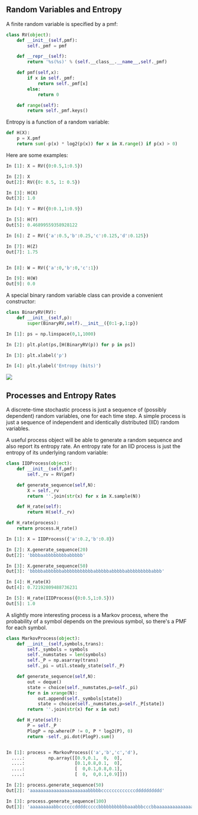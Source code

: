## Random Variables and Entropy ##

A finite random variable is specified by a pmf:

```python
class RV(object):
    def __init__(self,pmf):
        self._pmf = pmf

    def __repr__(self):
        return '%s(%s)' % (self.__class__.__name__,self._pmf)

    def pmf(self,x):
        if x in self._pmf:
            return self._pmf[x]
        else:
            return 0

    def range(self):
        return self._pmf.keys()
```

Entropy is a function of a random variable:

```python
def H(X):
    p = X.pmf
    return sum(-p(x) * log2(p(x)) for x in X.range() if p(x) > 0)
```

Here are some examples:

```python
In [1]: X = RV({0:0.5,1:0.5})

In [2]: X
Out[2]: RV({0: 0.5, 1: 0.5})

In [3]: H(X)
Out[3]: 1.0

In [4]: Y = RV({0:0.1,1:0.9})

In [5]: H(Y)
Out[5]: 0.46899559358928122

In [6]: Z = RV({'a':0.5,'b':0.25,'c':0.125,'d':0.125})

In [7]: H(Z)
Out[7]: 1.75


In [8]: W = RV({'a':0,'b':0,'c':1})

In [9]: H(W)
Out[9]: 0.0
```

A special binary random variable class can provide a convenient constructor:

```python
class BinaryRV(RV):
    def __init__(self,p):
        super(BinaryRV,self).__init__({0:1-p,1:p})
```

```python
In [1]: ps = np.linspace(0,1,1000)

In [2]: plt.plot(ps,[H(BinaryRV(p)) for p in ps])

In [3]: plt.xlabel('p')

In [4]: plt.ylabel('Entropy (bits)')
```

![](writeup.figure_1.png)

## Processes and Entropy Rates ##

A discrete-time stochastic process is just a sequence of (possibly dependent)
random variables, one for each time step. A simple process is just a sequence
of independent and identically distributed (IID) random variables.

A useful process object will be able to generate a random sequence and also
report its entropy rate. An entropy rate for an IID process is just the entropy
of its underlying random variable:

```python
class IIDProcess(object):
    def __init__(self,pmf):
        self._rv = RV(pmf)

    def generate_sequence(self,N):
        X = self._rv
        return ''.join(str(x) for x in X.sample(N))

    def H_rate(self):
        return H(self._rv)

def H_rate(process):
    return process.H_rate()
```

```python
In [1]: X = IIDProcess({'a':0.2,'b':0.8})

In [2]: X.generate_sequence(20)
Out[2]: 'bbbbaabbbbbbbbabbbbb'

In [3]: X.generate_sequence(50)
Out[3]: 'bbbbbabbbbbbabbbbbbbbbbbabbbbbabbbbbabbbbbbbbbabbb'

In [4]: H_rate(X)
Out[4]: 0.72192809488736231

In [5]: H_rate(IIDProcess({0:0.5,1:0.5}))
Out[5]: 1.0
```

A slightly more interesting process is a Markov process, where the probability
of a symbol depends on the previous symbol, so there's a PMF for each symbol.

```python
class MarkovProcess(object):
    def __init__(self,symbols,trans):
        self._symbols = symbols
        self._numstates = len(symbols)
        self._P = np.asarray(trans)
        self._pi = util.steady_state(self._P)

    def generate_sequence(self,N):
        out = deque()
        state = choice(self._numstates,p=self._pi)
        for n in xrange(N):
            out.append(self._symbols[state])
            state = choice(self._numstates,p=self._P[state])
        return ''.join(str(x) for x in out)

    def H_rate(self):
        P = self._P
        PlogP = np.where(P != 0, P * log2(P), 0)
        return -self._pi.dot(PlogP).sum()
```

```python

In [1]: process = MarkovProcess(('a','b','c','d'),
  ....:         np.array([[0.9,0.1,  0,  0],
  ....:                   [0.1,0.8,0.1,  0],
  ....:                   [  0,0.1,0.8,0.1],
  ....:                   [  0,  0,0.1,0.9]]))

In [2]: process.generate_sequence(50)
Out[2]: 'aaaaaaaaaaaaaaaaaaaaaabbbbbcccccccccccccdddddddddd'

In [3]: process.generate_sequence(100)
Out[3]: 'aaaaaaaaabbccccccddddcccccbbbbbbbbbbbaaabbbcccbbaaaaaaaaaaaaaaaaaaaaabbcccccccdcbbbbbbbabbbbbbbbbbbb'
```
